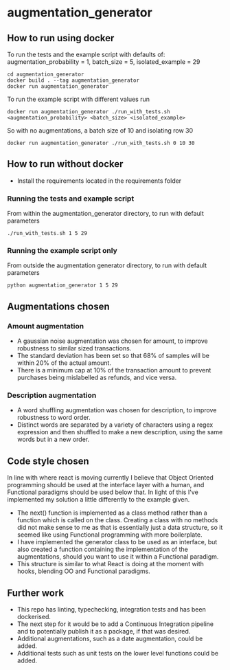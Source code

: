 # augmentation_generator

## How to run using docker
To run the tests and the example script with defaults of:
augmentation_probability = 1,
batch_size = 5,
isolated_example = 29
```
cd augmentation_generator
docker build . --tag augmentation_generator
docker run augmentation_generator
```

To run the example script with different values run
```
docker run augmentation_generator ./run_with_tests.sh <augmentation_probability> <batch_size> <isolated_example>
```

So with no augmentations, a batch size of 10 and isolating row 30
```
docker run augmentation_generator ./run_with_tests.sh 0 10 30
```


## How to run without docker
- Install the requirements located in the requirements folder

### Running the tests and example script
From within the augmentation_generator directory, to run with default parameters
```
./run_with_tests.sh 1 5 29
```

### Running the example script only
From outside the augmentation generator directory, to run with default parameters
```
python augmentation_generator 1 5 29
```


## Augmentations chosen
### Amount augmentation
- A gaussian noise augmentation was chosen for amount, to improve robustness to similar sized transactions.
- The standard deviation has been set so that 68% of samples will be within 20% of the actual amount.
- There is a minimum cap at 10% of the transaction amount to prevent purchases being mislabelled as refunds, and vice versa.

### Description augmentation
- A word shuffling augmentation was chosen for description, to improve robustness to word order. 
- Distinct words are separated by a variety of characters using a regex expression and then shuffled to make a new description, using the same words but in a new order.

## Code style chosen
In line with where react is moving currently I believe that Object Oriented programming should be used at the interface layer with a human, and Functional paradigms should be used below that. In light of this I've implemented my solution a little differently to the example given.
- The next() function is implemented as a class method rather than a function which is called on the class. Creating a class with no methods did not make sense to me as that is essentially just a data structure, so it seemed like using Functional programming with more boilerplate.
- I have implemented the generator class to be used as an interface, but also created a function containing the implementation of the augmentations, should you want to use it within a Functional paradigm.
- This structure is similar to what React is doing at the moment with hooks, blending OO and Functional paradigms.

## Further work
- This repo has linting, typechecking, integration tests and has been dockerised.
- The next step for it would be to add a Continuous Integration pipeline and to potentially publish it as a package, if that was desired.
- Additional augmentations, such as a date augmentation, could be added.
- Additional tests such as unit tests on the lower level functions could be added.
